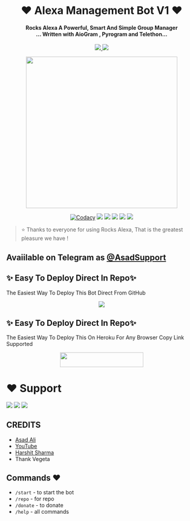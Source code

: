 
<h1 align="center"><b>❤️ Alexa Management Bot V1 ❤️</b></h1>

<h4 align="center">Rocks Alexa A Powerful, Smart And Simple Group Manager <br> ... Written with AioGram , Pyrogram and Telethon...</h4>
<p align='center'>
  <a href="https://www.python.org/" alt="made-with-python"> <img src="https://img.shields.io/badge/Made%20with-Python-1f425f.svg?style=flat-square&logo=python&color=blue" /> </a>
  <a href="https://github.com/TheTeamAlexa/AlexaRobot-1.0/graphs/commit-activity" alt="Maintenance"> <img src="https://img.shields.io/badge/Maintained%3F-yes-green.svg?style=flat-square" /> </a>
</p>

<p align="center"><a href="https://t.me/Dr_Asad_Ali"><img src="https://telegra.ph/file/44870675794b9089a4fa8.jpg" width="400"></a></p>

<p align="center">
    <a href="https://app.codacy.com/manual/TheTeamAlexa/AlexaRobot-1.0/dashboard"> <img src="https://img.shields.io/codacy/grade/4d58f2a402b54aed8a7d95f7add45a81?color=brightgreen&logo=codacy&logoColor=green&style=for-the-badge" alt="Codacy" /></a>
    <a href="https://github.com/TheTeamAlexa/AlexaRobot-1.0"> <img src="https://img.shields.io/github/repo-size/TheTeamAlexa/AlexaRobot-1.0?color=orange&logo=github&logoColor=green&style=for-the-badge" /></a>
    <a href="https://github.com/TheTeamAlexa/AlexaRobot-1.0/commits/prince"> <img src="https://img.shields.io/github/last-commit/TheTeamAlexa/AlexaRobot-1.0?color=brown&logo=github&logoColor=green&style=for-the-badge" /></a>
    <a href="https://github.com/TheTeamAlexa/AlexaRobot-1.0/issues"> <img src="https://img.shields.io/github/issues/TheTeamAlexa/AlexaRobot-1.0?color=blueviolet&logo=github&logoColor=green&style=for-the-badge" /></a>
    <a href="https://github.com/TheTeamAlexa/AlexaRobot-1.0/network/members"> <img src="https://img.shields.io/github/forks/TheTeamAlexa/AlexaRobot-1.0?color=red&logo=github&logoColor=green&style=for-the-badge" /></a>  
    <a href="https://pypi.org/project/Telethon/"> <img src="https://img.shields.io/pypi/v/telethon?color=yellow&label=telethon&logo=python&logoColor=green&style=for-the-badge" /></a>
</p>

> ⭐️ Thanks to everyone for using Rocks Alexa, That is the greatest pleasure we have !

## Avaiilable on Telegram as [@AsadSupport](https://t.me/ALEXA_MANAGEMENTBOT)

## ✨ Easy To Deploy Direct In Repo✨

The Easiest Way To Deploy This Bot Direct From GitHub

<p align="center"><a href="https://heroku.com/deploy"><img src="https://www.herokucdn.com/deploy/button.svg"></a>

## ✨ Easy To Deploy Direct In Repo✨

The Easiest Way To Deploy This On Heroku For Any Browser Copy Link Supported

<p align="center"><a href="https://heroku.com/deploy?template=https://github.com/Splashpro/Alexa"> <img src="https://img.shields.io/badge/Deploy%20To%20Heroku-black?style=for-the-badge&logo=heroku" width="220" height="38.45"/></a></p>
 
 
# ❤️ Support
<a href="https://t.me/AsadSupport"><img src="https://img.shields.io/badge/Join-Telegram%20Channel-red.svg?logo=Telegram"></a>
<a href="https://t.me/Shayri_Music_Lovers"><img src="https://img.shields.io/badge/Join-Telegram%20Group-blue.svg?logo=telegram"></a>
<a href="https://t.me/Give_Me_Heart"><img src="https://img.shields.io/badge/Give-Me%20Heart-blue.svg?logo=telegram"></a>


## CREDITS

- [Asad Ali](https://t.me/Dr_Asad_Ali)
- [YouTube](https://www.youtube.com/c/JankariKiDuniya)
- [Harshit Sharma](https://t.me/HarshitSharma361)
- Thank Vegeta

## Commands ❤️

- `/start` - to start the bot
- `/repo` - for repo
- `/donate` - to donate
- `/help` - all commands
